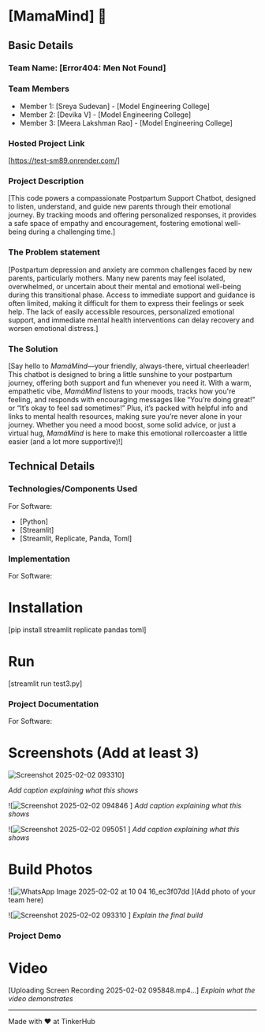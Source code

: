 # [MamaMind] 🎯


## Basic Details
### Team Name: [Error404: Men Not Found]


### Team Members
- Member 1: [Sreya Sudevan] - [Model Engineering College]
- Member 2: [Devika V] - [Model Engineering College]
- Member 3: [Meera Lakshman Rao] - [Model Engineering College]

### Hosted Project Link
[https://test-sm89.onrender.com/]
### Project Description
[This code powers a compassionate Postpartum Support Chatbot, designed to listen, understand, and guide new parents through their emotional journey. By tracking moods and offering personalized responses, it provides a safe space of empathy and encouragement, fostering emotional well-being during a challenging time.]

### The Problem statement
[Postpartum depression and anxiety are common challenges faced by new parents, particularly mothers. Many new parents may feel isolated, overwhelmed, or uncertain about their mental and emotional well-being during this transitional phase. Access to immediate support and guidance is often limited, making it difficult for them to express their feelings or seek help. The lack of easily accessible resources, personalized emotional support, and immediate mental health interventions can delay recovery and worsen emotional distress.]

### The Solution
[Say hello to *MamáMind*—your friendly, always-there, virtual cheerleader! This chatbot is designed to bring a little sunshine to your postpartum journey, offering both support and fun whenever you need it. With a warm, empathetic vibe, *MamáMind* listens to your moods, tracks how you're feeling, and responds with encouraging messages like “You’re doing great!” or “It’s okay to feel sad sometimes!” Plus, it’s packed with helpful info and links to mental health resources, making sure you’re never alone in your journey. Whether you need a mood boost, some solid advice, or just a virtual hug, *MamáMind* is here to make this emotional rollercoaster a little easier (and a lot more supportive)!]

## Technical Details
### Technologies/Components Used
For Software:
- [Python]
- [Streamlit]
- [Streamlit, Replicate, Panda, Toml]




### Implementation
For Software:
# Installation
[pip install streamlit replicate pandas toml]

# Run
[streamlit run test3.py]

### Project Documentation
For Software:

# Screenshots (Add at least 3)
![Screenshot 2025-02-02 093310](https://github.com/user-attachments/assets/35cde0cf-9430-41ab-a1a4-d8cf6b4c9556)]

*Add caption explaining what this shows*

![![Screenshot 2025-02-02 094846](https://github.com/user-attachments/assets/8c0fa0a9-2bf9-4417-be04-b774e6f93ffd)
]
*Add caption explaining what this shows*

![![Screenshot 2025-02-02 095051](https://github.com/user-attachments/assets/fd5d2036-d01a-4421-8f7f-55be8a2737c3)
]
*Add caption explaining what this shows*


# Build Photos
![![WhatsApp Image 2025-02-02 at 10 04 16_ec3f07dd](https://github.com/user-attachments/assets/3e2f4fef-bd10-476b-8617-4b135398ade3)
](Add photo of your team here)




![![Screenshot 2025-02-02 093310](https://github.com/user-attachments/assets/561fe2ab-03bd-4dbf-9ae0-cc9cc297ac28)
]
*Explain the final build*

### Project Demo




# Video
[Uploading Screen Recording 2025-02-02 095848.mp4…]
*Explain what the video demonstrates*



---
Made with ❤️ at TinkerHub

